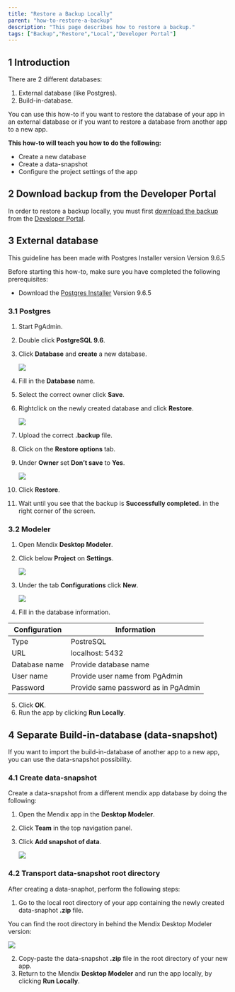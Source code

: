 ```yaml
---
title: "Restore a Backup Locally"
parent: "how-to-restore-a-backup"
description: "This page describes how to restore a backup."
tags: ["Backup","Restore","Local","Developer Portal"]
---
```


## 1 Introduction

There are 2 different databases:
1. External database (like Postgres).
2. Build-in-database.

You can use this how-to if you want to restore the database of your app in an external database or if you want to restore a database from another app to a new app.

**This how-to will teach you how to do the following:**

* Create a new database
* Create a data-snapshot
* Configure the project settings of the app

## 2 Download backup from the Developer Portal

In order to restore a backup locally, you must first [download the backup](/howto/how-to-download-a-backup) from the [Developer Portal](http://home.mendix.com).

## 3 External database

This guideline has been made with Postgres Installer version Version 9.6.5

Before starting this how-to, make sure you have completed the following prerequisites:

* Download the [Postgres Installer](https://www.postgresql.org/download/windows/) Version 9.6.5

### 3.1 Postgres

1. Start PgAdmin.
2. Double click **PostgreSQL 9.6**.
3. Click **Database** and **create** a new database.  

    ![](attachments/postgres/add-database.png)

4. Fill in the **Database** name.
5. Select the correct owner click **Save**.
6. Rightclick on the newly created database and click **Restore**. 

    ![](attachments/postgres/restore-database.png)

7. Upload the correct **.backup** file.
8. Click on the **Restore options** tab.
9. Under **Owner** set **Don’t save** to **Yes**.

    ![](attachments/postgres/restore-options.png)

10. Click **Restore**.
11.	Wait until you see that the backup is **Successfully completed.** in the right corner of the screen.  

### 3.2 Modeler

1. Open Mendix **Desktop Modeler**. 
2. Click below **Project** on **Settings**.

    ![](attachments/modeler/modeler-settings.png)

3. Under the tab **Configurations** click **New**.

   ![](attachments/modeler/add-configuration.png)

4. Fill in the database information. 

Configuration | Information
---- | ---
Type | PostreSQL
URL | localhost: 5432
Database name | Provide database name
User name | Provide user name from PgAdmin
Password | Provide same password as in PgAdmin

5. Click **OK**.
6. Run the app by clicking **Run Locally**.

## 4 Separate Build-in-database (data-snapshot)

If you want to import the build-in-database of another app to a new app, you can use the data-snapshot possibility.

### 4.1 Create data-snapshot

Create a data-snapshot from a different mendix app database by doing the following:

1. Open the Mendix app in the **Desktop Modeler**.
2. Click **Team** in the top navigation panel.
3. Click **Add snapshot of data**.

    ![](attachments/modeler/add-snapshot.png)

### 4.2 Transport data-snapshot root directory

After creating a data-snaphot, perform the following steps:

1. Go to the local root directory of your app containing the newly created data-snaphot **.zip** file.

You can find the root directory in behind the Mendix Desktop Modeler version:

   ![](attachments/modeler/root-directory.png)

2. Copy-paste the data-snapshot **.zip** file in the root directory of your new app.
3. Return to the Mendix **Desktop Modeler** and run the app locally, by clicking **Run Locally**.
